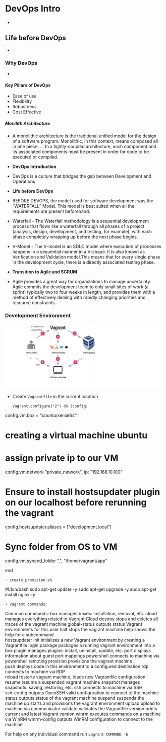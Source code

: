 # DevOps Intro
- 
## Life before DevOps
-
### Why DevOps
-
#### Key Pillars of DevOps
- Ease of use
- Flexibility
- Robustness
- Cost Effective

##### Monilith Architecture
- A monolithic architecture is the traditional unified model for the design of a software program. Monolithic, in this context, means composed all in one piece. ... In a tightly-coupled architecture, each component and its associated components must be present in order for code to be executed or compiled.
 
- **DevOps Introduction**
- DevOps is a culture that bridges the gap between Development and Operations

- **Life before DevOps**
- BEFORE DEVOPS, the model used for software development was the “WATERFALL” Model. This model is best suited when all the requirements are present beforehand.
- Waterfall - The Waterfall methodology is a sequential development process that flows like a waterfall through all phases of a project (analysis, design, development, and testing, for example), with each phase completely wrapping up before the next phase begins. 
- V-Model - The V-model is an SDLC model where execution of processes happens in a sequential manner in a V-shape. It is also known as Verification and Validation model.This means that for every single phase in the development cycle, there is a directly associated testing phase.

- **Transition to Agile and SCRUM** 
-  Agile provides a great way for organizations to manage uncertainty. Agile commits the development team to only small bites of work (a sprint) typically two to four weeks in length, and provides them with a method of effectively dealing with rapidly changing priorities and resource constraints.

### Development Environment
![](VMsetup.png)

- Create `Vagrantfile` in the current location
  ```
  Vagrant.configure("2") do |config|

 config.vm.box = "ubuntu/xenial64"
# creating a virtual machine ubuntu 


# assign private ip to our VM
 config.vm.network "private_network", ip: "192.168.10.100"   

 # Ensure to install hostsupdater plugin on our localhost before rerunning the vagrant
 config.hostsupdater.aliases = ["development.local"]

 # Sync folder from OS to VM
 config.vm.synced_folder ".", "/home/vagrant/app"
 
end

```
- create provision.sh
```
#!/bin/bash
sudo apt-get update -y
sudo apt-get upgrade -y
sudo apt-get install nginx -y
```
- Vagrant commands:
```
Common commands:
     box             manages boxes: installation, removal, etc.
     cloud           manages everything related to Vagrant Cloud
     destroy         stops and deletes all traces of the vagrant machine
     global-status   outputs status Vagrant environments for this user
     halt            stops the vagrant machine
     help            shows the help for a subcommand   
     hostsupdater
     init            initializes a new Vagrant environment by creating a Vagrantfile
     login
     package         packages a running vagrant environment into a box
     plugin          manages plugins: install, uninstall, update, etc.
     port            displays information about guest port mappings
     powershell      connects to machine via powershell remoting
     provision       provisions the vagrant machine    
     push            deploys code in this environment to a configured destination
     rdp             connects to machine via RDP       
     reload          restarts vagrant machine, loads new Vagrantfile configuration
     resume          resume a suspended vagrant machine     snapshot        manages snapshots: saving, restoring, etc.
     ssh             connects to machine via SSH       
     ssh-config      outputs OpenSSH valid configuration to connect to the machine
     status          outputs status of the vagrant machine
     suspend         suspends the machine
     up              starts and provisions the vagrant 
environment
     upload          upload to machine via communicator     validate        validates the Vagrantfile
     version         prints current and latest Vagrant 
version
     winrm           executes commands on a machine via WinRM
     winrm-config    outputs WinRM configuration to connect to the machine

For help on any individual command run `vagrant COMMAND -h`
```